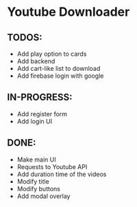 # Youtube Downloader

## TODOS:

-  Add play option to cards
-  Add backend
-  Add cart-like list to download
-  Add firebase login with google

## IN-PROGRESS:

-  Add register form
-  Add login UI

## DONE:

-  Make main UI
-  Requests to Youtube API
-  Add duration time of the videos
-  Modify title
-  Modify buttons
-  Add modal overlay

